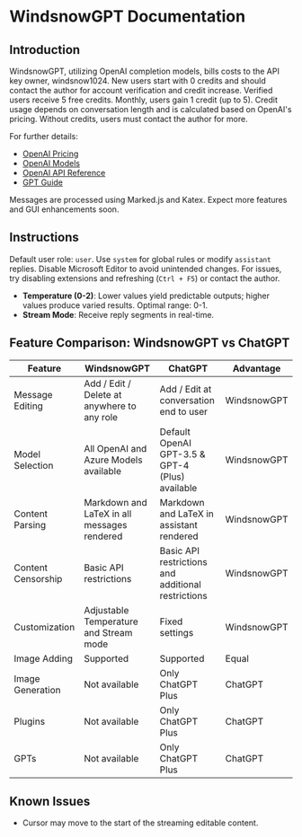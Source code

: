 # WindsnowGPT Documentation

## Introduction

WindsnowGPT, utilizing OpenAI completion models, bills costs to the API key owner, windsnow1024. New users start with 0 credits and should contact the author for account verification and credit increase. Verified users receive 5 free credits. Monthly, users gain 1 credit (up to 5). Credit usage depends on conversation length and is calculated based on OpenAI's pricing. Without credits, users must contact the author for more.

For further details:

- [OpenAI Pricing](https://openai.com/pricing)
- [OpenAI Models](https://platform.openai.com/docs/models)
- [OpenAI API Reference](https://platform.openai.com/docs/api-reference/)
- [GPT Guide](https://platform.openai.com/docs/guides/)

Messages are processed using Marked.js and Katex. Expect more features and GUI enhancements soon.

## Instructions

Default user role: `user`. Use `system` for global rules or modify `assistant` replies. Disable Microsoft Editor to avoid unintended changes. For issues, try disabling extensions and refreshing (`Ctrl + F5`) or contact the author.

- **Temperature (0-2)**: Lower values yield predictable outputs; higher values produce varied results. Optimal range: 0-1.
- **Stream Mode**: Receive reply segments in real-time.

## Feature Comparison: WindsnowGPT vs ChatGPT

| Feature            | WindsnowGPT                                 | ChatGPT                                            | Advantage   |
|--------------------|---------------------------------------------|----------------------------------------------------|-------------|
| Message Editing    | Add / Edit / Delete at anywhere to any role | Add / Edit at conversation end to user             | WindsnowGPT |
| Model Selection    | All OpenAI and Azure Models available       | Default OpenAI GPT-3.5 & GPT-4 (Plus) available    | WindsnowGPT |
| Content Parsing    | Markdown and LaTeX in all messages rendered | Markdown and LaTeX in assistant rendered           | WindsnowGPT |
| Content Censorship | Basic API restrictions                      | Basic API restrictions and additional restrictions | WindsnowGPT |
| Customization      | Adjustable Temperature and Stream mode      | Fixed settings                                     | WindsnowGPT |
| Image Adding       | Supported                                   | Supported                                          | Equal       |
| Image Generation   | Not available                               | Only ChatGPT Plus                                  | ChatGPT     |
| Plugins            | Not available                               | Only ChatGPT Plus                                  | ChatGPT     |
| GPTs               | Not available                               | Only ChatGPT Plus                                  | ChatGPT     |

## Known Issues

- Cursor may move to the start of the streaming editable content.
